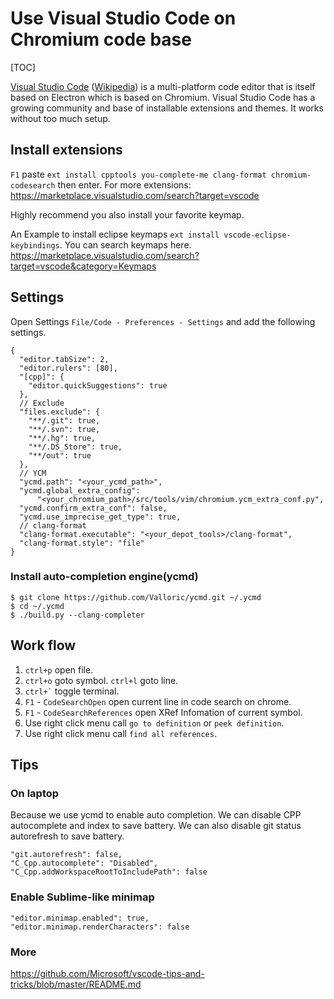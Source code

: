 # Use Visual Studio Code on Chromium code base

[TOC]

[Visual Studio Code](http://code.visualstudio.com/)
([Wikipedia](https://en.wikipedia.org/wiki/Visual_Studio_Code)) is a
multi-platform code editor that is itself based on Electron which is based on 
Chromium. Visual Studio Code has a growing community and base of installable 
extensions and themes. It works without too much setup.

## Install extensions

`F1` paste 
`ext install cpptools you-complete-me clang-format chromium-codesearch` 
then enter. For more extensions: 
https://marketplace.visualstudio.com/search?target=vscode

Highly recommend you also install your favorite keymap. 

An Example to install eclipse keymaps `ext install vscode-eclipse-keybindings`. 
You can search keymaps here. 
https://marketplace.visualstudio.com/search?target=vscode&category=Keymaps


## Settings

Open Settings `File/Code - Preferences - Settings` and add the following 
settings.

```
{
  "editor.tabSize": 2,
  "editor.rulers": [80],
  "[cpp]": {
    "editor.quickSuggestions": true
  },
  // Exclude
  "files.exclude": {
    "**/.git": true,
    "**/.svn": true,
    "**/.hg": true,
    "**/.DS_Store": true,
    "**/out": true
  },
  // YCM
  "ycmd.path": "<your_ycmd_path>",
  "ycmd.global_extra_config": 
      "<your_chromium_path>/src/tools/vim/chromium.ycm_extra_conf.py",
  "ycmd.confirm_extra_conf": false,
  "ycmd.use_imprecise_get_type": true,
  // clang-format
  "clang-format.executable": "<your_depot_tools>/clang-format",
  "clang-format.style": "file"
}
```

### Install auto-completion engine(ycmd)

```
$ git clone https://github.com/Valloric/ycmd.git ~/.ycmd
$ cd ~/.ycmd
$ ./build.py --clang-completer
```

## Work flow

1. `ctrl+p` open file.
2. `ctrl+o` goto symbol. `ctrl+l` goto line.
3. <code>ctrl+`</code> toggle terminal.
4. `F1` - `CodeSearchOpen` open current line in code search on chrome.
5. `F1` - `CodeSearchReferences` open XRef Infomation of current symbol.
6. Use right click menu call `go to definition` or `peek definition`.
7. Use right click menu call `find all references`.

## Tips

### On laptop

Because we use ycmd to enable auto completion. We can disable CPP autocomplete 
and index to save battery. We can also disable git status autorefresh to save
battery.

```
"git.autorefresh": false,
"C_Cpp.autocomplete": "Disabled",
"C_Cpp.addWorkspaceRootToIncludePath": false
```

### Enable Sublime-like minimap

```
"editor.minimap.enabled": true,
"editor.minimap.renderCharacters": false
```

### More

https://github.com/Microsoft/vscode-tips-and-tricks/blob/master/README.md